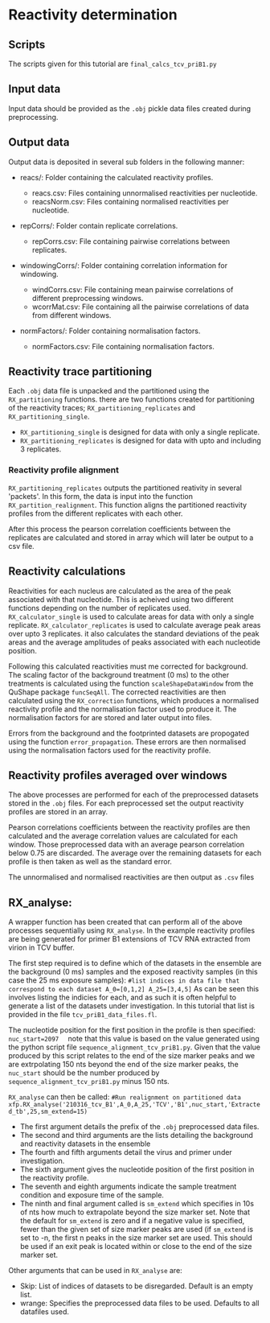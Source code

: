 # Reactivity determination

## Scripts

The scripts given for this tutorial are `final_calcs_tcv_priB1.py`

## Input data

Input data should be provided as the `.obj` pickle data files created during preprocessing.

## Output data

Output data is deposited in several sub folders in the following manner:

- reacs/: Folder containing the calculated reactivity profiles. 
  - reacs.csv: Files containing unnormalised reactivities per nucleotide.
  - reacsNorm.csv: Files containing normalised reactivities per nucleotide.

- repCorrs/: Folder contain replicate correlations.
  - repCorrs.csv: File containing pairwise correlations between replicates.
 
- windowingCorrs/: Folder containing correlation information for windowing.
  - windCorrs.csv: File containing mean pairwise correlations of different preprocessing windows. 
  - wcorrMat.csv: File containing all the pairwise correlations of data from different windows. 

- normFactors/: Folder containing normalisation factors.
  - normFactors.csv: File containing normalisation factors. 

##  Reactivity trace partitioning

Each `.obj` data file is unpacked and the partitioned using the `RX_partitioning` functions. there are two functions created for partitioning of the reactivity traces; `RX_partitioning_replicates` and  `RX_partitioning_single`. 

- `RX_partitioning_single` is designed for data with only a single replicate. 
- `RX_partitioning_replicates` is designed for data with upto and including 3 replicates. 

### Reactivity profile alignment

`RX_partitioning_replicates` outputs the partitioned reativity in several 'packets'. In this form, the data is input into the function `RX_partition_realignment`. This function aligns the partitioned reactivity profiles from the different replicates with each other.

After this process the pearson correlation coefficients between the replicates are calculated and stored in array which will later be output to a csv file. 

## Reactivity calculations 

Reactivities for each nucleus are calculated as the area of the peak associated with that nucleotide. This is acheived using two different functions depending on the number of replicates used. `RX_calculator_single` is used to calculate areas for data with only a single replicate. `RX_calculator_replicates` is used to calculate average peak areas over upto 3 replicates. it also calculates the standard deviations of the peak areas and the average amplitudes of peaks associated with each nucleotide position. 

Following this calculated reactivities must me corrected for background. The scaling factor of the background treatment (0 ms) to the other treatments is calculated using the function `scaleShapeDataWindow` from the QuShape package `funcSeqAll`. The corrected reactivities are then calculated using the `RX_correction` functions, which produces a normalised reactivity profile and the normalisation factor used to produce it. The normalisation factors for are stored and later output into files. 

Errors from the background and the footprinted datasets are propogated using the function `error_propagation`. These errors are then normalised using the normalisation factors used for the reactivity profile. 

## Reactivity profiles averaged over windows

The above processes are performed for each of the preprocessed datasets stored in the `.obj` files. For each preprocessed set the output reactivity profiles are stored in an array.

Pearson correlations coefficients between the reactivity profiles are then calculated and the average correlation values are calculated for each window. Those preprocessed data with an average pearson correlation below 0.75 are discarded. The average over the remaining datasets for each profile is then taken as well as the standard error.

The unnormalised and normalised reactivities are then output as `.csv` files

## RX_analyse:
 
A wrapper function has been created that can perform all of the above processes sequentially using `RX_analyse`. In the example reactivity profiles are being generated for primer B1 extensions of TCV RNA extracted from virion in TCV buffer.

The first step required is to define which of the datasets in the ensemble are the background (0 ms) samples and the exposed reactivity samples (in this case the 25 ms exposure samples):
`
#list indices in data file that correspond to each dataset
A_0=[0,1,2]
A_25=[3,4,5]
`
As can be seen this involves listing the indicies for each, and as such it is often helpful to generate a list of the datasets under investigation. In this tutorial that list is provided in the file `tcv_priB1_data_files.fl`. 

The nucleotide position for the first position in the profile is then specified:
`
nuc_start=2097  
`
note that this value is based on the value generated using the python script file `sequence_alignment_tcv_priB1.py`. Given that the value produced by this script relates to the end of the size marker peaks and we are extrpolating 150 nts beyond the end of the size marker peaks, the `nuc_start` should be the number produced by `sequence_alignment_tcv_priB1.py` minus 150 nts. 

`RX_analyse` can then be called:
`
#Run realignment on partitioned data
xfp.RX_analyse('210316_tcv_B1',A_0,A_25,'TCV','B1',nuc_start,'Extracted_tb',25,sm_extend=15)
`
+ The first argument details the prefix of the `.obj` preprocessed data files. 
+ The second and third arguments are the lists detailing the background and reactivity datasets in the ensemble
+ The fourth and fifth arguments detail the virus and primer under investigation. 
+ The sixth argument gives the nucleotide position of the first position in the reactivity profile. 
+ The seventh and eighth arguments indicate the sample treatment condition and exposure time of the sample. 
+ The ninth and final argument called is `sm_extend` which specifies in 10s of nts how much to extrapolate beyond the size marker set. Note that the default for `sm_extend` is zero and if a negative value is specified, fewer than the given set of size marker peaks are used (if `sm_extend` is set to -n, the first n peaks in the size marker set are used. This should be used if an exit peak is located within or close to the end of the size marker set.

Other arguments that can be used in `RX_analyse` are:

+ Skip: List of indices of datasets to be disregarded. Default is an empty list. 
+ wrange: Specifies the preprocessed data files to be used. Defaults to all datafiles used. 
